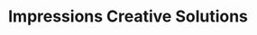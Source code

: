 ---
title: "Impressions Creative Solutions"
url: /huntingdon/impressions-creative-solutions/
shop: Kopieren
---